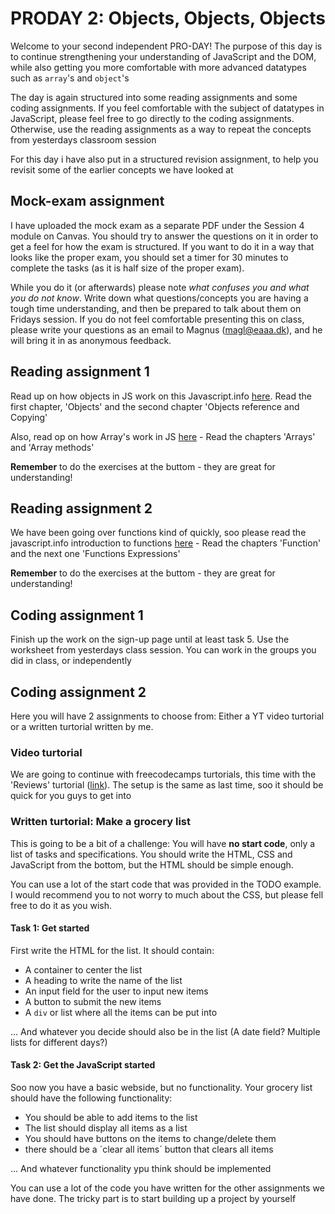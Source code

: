 # PRODAY 2: Objects, Objects, Objects

Welcome to your second independent PRO-DAY! The purpose of this day is to continue strengthening your understanding of JavaScript and the DOM, while also getting you more comfortable with more advanced datatypes such as `array`'s and `object`'s

The day is again structured into some reading assignments and some coding assignments. If you feel comfortable with the subject of datatypes in JavaScript, please feel free to go directly to the coding assignments. Otherwise, use the reading assignments as a way to repeat the concepts from yesterdays classroom session

For this day i have also put in a structured revision assignment, to help you revisit some of the earlier concepts we have looked at

## Mock-exam assignment

I have uploaded the mock exam as a separate PDF under the Session 4 module on Canvas. You should try to answer the questions on it in order to get a feel for how the exam is structured. If you want to do it in a way that looks like the proper exam, you should set a timer for 30 minutes to complete the tasks (as it is half size of the proper exam).

While you do it (or afterwards) please note *what confuses you and what you do not know*. Write down what questions/concepts you are having a tough time understanding, and then be prepared to talk about them on Fridays session. If you do not feel comfortable presenting this on class, please write your questions as an email to Magnus (magl@eaaa.dk), and he will bring it in as anonymous feedback.

## Reading assignment 1

Read up on how objects in JS work on this Javascript.info [here](https://javascript.info/object-basics). Read the first chapter, 'Objects' and the second chapter 'Objects reference and Copying'

Also, read op on how Array's work in JS [here](https://javascript.info/data-types) - Read the chapters 'Arrays' and 'Array methods'

**Remember** to do the exercises at the buttom - they are great for understanding!

## Reading assignment 2

We have been going over functions kind of quickly, soo please read the javascript.info introduction to functions [here](https://javascript.info/function-basics) - Read the chapters 'Function' and the next one 'Functions Expressions'

**Remember** to do the exercises at the buttom - they are great for understanding!

## Coding assignment 1

Finish up the work on the sign-up page until at least task 5. Use the worksheet from yesterdays class session. You can work in the groups you did in class, or independently

## Coding assignment 2

Here you will have 2 assignments to choose from: Either a YT video turtorial or a written turtorial written by me.

### Video turtorial

We are going to continue with freecodecamps turtorials, this time with the 'Reviews' turtorial ([link](https://youtu.be/3PHXvlpOkf4?si=zhmH4EAvn3sudmgj&t=2645)). The setup is the same as last time, soo it should be quick for you guys to get into

### Written turtorial: Make a grocery list

This is going to be a bit of a challenge: You will have **no start code**, only a list of tasks and specifications. You should write the HTML, CSS and JavaScript from the bottom, but the HTML should be simple enough.

You can use a lot of the start code that was provided in the TODO example. I would recommend you to not worry to much about the CSS, but please fell free to do it as you wish.

#### Task 1: Get started

First write the HTML for the list. It should contain:

- A container to center the list
- A heading to write the name of the list
- An input field for the user to input new items
- A button to submit the new items
- A `div` or list where all the items can be put into

... And whatever you decide should also be in the list (A date field? Multiple lists for different days?)

#### Task 2: Get the JavaScript started

Soo now you have a basic webside, but no functionality. Your grocery list should have the following functionality:

- You should be able to add items to the list
- The list should display all items as a list
- You should have buttons on the items to change/delete them
- there should be a ´clear all items´ button that clears all items

... And whatever functionality ypu think should be implemented

You can use a lot of the code you have written for the other assignments we have done. The tricky part is to start building up a project by yourself
